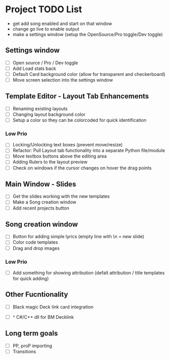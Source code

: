 # Project TODO List
- get add song enabled and start on that window
- change go live to enable output
- make a settings window (setup the OpenSource/Pro toggle/Dev toggle)


## Settings window
- [ ] Open source / Pro / Dev toggle
- [ ] Add Load stats back
- [ ] Default Card background color (allow for transparent and checkerboard)
- [ ] Move screen selection into the settings window

## Template Editor - Layout Tab Enhancements
- [ ] Renaming existing layouts
- [ ] Changing layout background color
- [ ] Setup a color so they can be colorcoded for quick identification
### Low Prio
- [ ] Locking/Unlocking text boxes (prevent move/resize)
- [ ] Refactor: Pull Layout tab functionality into a separate Python file/module
- [ ] Move textbox buttons above the editing area
- [ ] Adding Rulers to the layout preview
- [ ] Check on windows if the cursor changes on hover the drag points

## Main Window - Slides
- [ ] Get the slides working with the new templates
- [ ] Make a Song creation window
- [ ] Add recent projects button

## Song creation window
- [ ] Button for adding simple lyrics (empty line with \n = new slide)
- [ ] Color code templates
- [ ] Drag and drop images
### Low Prio
- [ ] Add something for showing attribution (defalt attribution / title templates for quick adding)

## Other Fucntionality
- [ ] Black magic Deck link card integration
- [ ] ^ C#/C++ dll for BM Decklink


## Long term goals
- [ ] PP, proP importing
- [ ] Transitions
